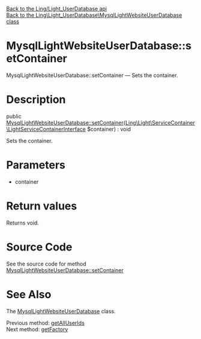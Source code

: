 [Back to the Ling/Light_UserDatabase api](https://github.com/lingtalfi/Light_UserDatabase/blob/master/doc/api/Ling/Light_UserDatabase.md)<br>
[Back to the Ling\Light_UserDatabase\MysqlLightWebsiteUserDatabase class](https://github.com/lingtalfi/Light_UserDatabase/blob/master/doc/api/Ling/Light_UserDatabase/MysqlLightWebsiteUserDatabase.md)


MysqlLightWebsiteUserDatabase::setContainer
================



MysqlLightWebsiteUserDatabase::setContainer — Sets the container.




Description
================


public [MysqlLightWebsiteUserDatabase::setContainer](https://github.com/lingtalfi/Light_UserDatabase/blob/master/doc/api/Ling/Light_UserDatabase/MysqlLightWebsiteUserDatabase/setContainer.md)([Ling\Light\ServiceContainer\LightServiceContainerInterface](https://github.com/lingtalfi/Light/blob/master/doc/api/Ling/Light/ServiceContainer/LightServiceContainerInterface.md) $container) : void




Sets the container.




Parameters
================


- container

    


Return values
================

Returns void.








Source Code
===========
See the source code for method [MysqlLightWebsiteUserDatabase::setContainer](https://github.com/lingtalfi/Light_UserDatabase/blob/master/MysqlLightWebsiteUserDatabase.php#L354-L362)


See Also
================

The [MysqlLightWebsiteUserDatabase](https://github.com/lingtalfi/Light_UserDatabase/blob/master/doc/api/Ling/Light_UserDatabase/MysqlLightWebsiteUserDatabase.md) class.

Previous method: [getAllUserIds](https://github.com/lingtalfi/Light_UserDatabase/blob/master/doc/api/Ling/Light_UserDatabase/MysqlLightWebsiteUserDatabase/getAllUserIds.md)<br>Next method: [getFactory](https://github.com/lingtalfi/Light_UserDatabase/blob/master/doc/api/Ling/Light_UserDatabase/MysqlLightWebsiteUserDatabase/getFactory.md)<br>

